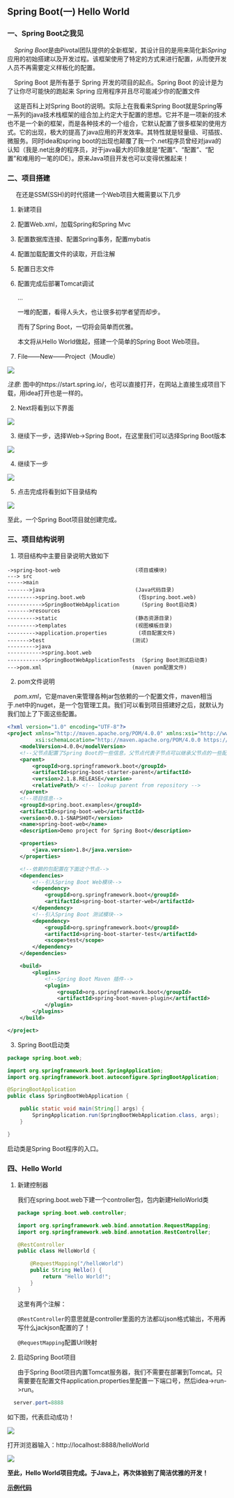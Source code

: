 ## Spring Boot(一) Hello World

### 一、Spring Boot之我见

&nbsp;&nbsp;&nbsp;&nbsp;*Spring Boot*是由Pivotal团队提供的全新框架，其设计目的是用来简化新*Spring*应用的初始搭建以及开发过程。该框架使用了特定的方式来进行配置，从而使开发人员不再需要定义样板化的配置。

&nbsp;&nbsp;&nbsp;&nbsp;Spring Boot 是所有基于 Spring 开发的项目的起点。Spring Boot 的设计是为了让你尽可能快的跑起来 Spring 应用程序并且尽可能减少你的配置文件

&nbsp;&nbsp;&nbsp;&nbsp;这是百科上对Spring Boot的说明。实际上在我看来Spring Boot就是Spring等一系列的java技术栈框架的组合加上约定大于配置的思想。它并不是一项新的技术也不是一个新的框架，而是各种技术的一个组合，它默认配置了很多框架的使用方式。它的出现，极大的提高了java应用的开发效率。其特性就是轻量级、可插拔、微服务。同时idea和spring boot的出现也颠覆了我一个.net程序员曾经对java的认知（我是.net出身的程序员，对于java最大的印象就是“配置”、“配置”、“配置”和难用的一笔的IDE）。原来Java项目开发也可以变得优雅起来！

### 二、项目搭建

&nbsp;&nbsp;&nbsp;&nbsp;&nbsp;在还是SSM(SSH)的时代搭建一个Web项目大概需要以下几步

 1. 新建项目

 2. 配置Web.xml，加载Spring和Spring Mvc

 3. 配置数据库连接、配置Spring事务，配置mybatis

 4. 配置加载配置文件的读取，开启注解

 5. 配置日志文件

 6. 配置完成后部署Tomcat调试

    ...

    一堆的配置，看得人头大，也让很多初学者望而却步。

    而有了Spring Boot，一切将会简单而优雅。

    本文将从Hello World做起，搭建一个简单的Spring Boot Web项目。

1. File——New——Project（Moudle）

![](https://hunter-image.oss-cn-beijing.aliyuncs.com/spring-boot/HelloWorld/1.png)

*注意*: 图中的https://start.spring.io/，也可以直接打开，在网站上直接生成项目下载，用idea打开也是一样的。

2. Next将看到以下界面

![](https://hunter-image.oss-cn-beijing.aliyuncs.com/spring-boot/HelloWorld/2.png)

3. 继续下一步，选择Web->Spring Boot，在这里我们可以选择Spring Boot版本

![](https://hunter-image.oss-cn-beijing.aliyuncs.com/spring-boot/HelloWorld/3.png)

4. 继续下一步

![](https://hunter-image.oss-cn-beijing.aliyuncs.com/spring-boot/HelloWorld/4.png)

5. 点击完成将看到如下目录结构

![](https://hunter-image.oss-cn-beijing.aliyuncs.com/spring-boot/HelloWorld/5.png)

至此，一个Spring Boot项目就创建完成。

### 三、项目结构说明

1. 项目结构中主要目录说明大致如下

```
->spring-boot-web						 (项目或模块)
---> src
----->main
------->java							 (Java代码目录)
--------->spring.boot.web				  (包spring.boot.web)
----------->SpringBootWebApplication	   (Spring Boot启动类)
------->resources
--------->static						 (静态资源目录)
--------->templates						 (视图模板目录)
--------->application.properties		  (项目配置文件)
------->test							(测试)
--------->java						
----------->spring.boot.web
----------->SpringBootWebApplicationTests  (Spring Boot测试启动类)
--->pom.xml								(maven pom配置文件)
```

2. pom文件说明

*&nbsp;&nbsp;&nbsp;&nbsp;pom.xml*，它是maven来管理各种jar包依赖的一个配置文件，maven相当于.net中的nuget，是一个包管理工具。我们可以看到项目搭建好之后，就默认为我们加上了下面这些配置。

```xml
<?xml version="1.0" encoding="UTF-8"?>
<project xmlns="http://maven.apache.org/POM/4.0.0" xmlns:xsi="http://www.w3.org/2001/XMLSchema-instance"
         xsi:schemaLocation="http://maven.apache.org/POM/4.0.0 https://maven.apache.org/xsd/maven-4.0.0.xsd">
    <modelVersion>4.0.0</modelVersion>
    <!--父节点配置了Spring Boot的一些信息，父节点代表子节点可以继承父节点的一些配置，如版本号，在这里配置了就不用在子节点配置了-->
    <parent>
        <groupId>org.springframework.boot</groupId>
        <artifactId>spring-boot-starter-parent</artifactId>
        <version>2.1.8.RELEASE</version>
        <relativePath/> <!-- lookup parent from repository -->
    </parent>
    <!--项目信息-->
    <groupId>spring.boot.examples</groupId>
    <artifactId>spring-boot-web</artifactId>
    <version>0.0.1-SNAPSHOT</version>
    <name>spring-boot-web</name>
    <description>Demo project for Spring Boot</description>

    <properties>
        <java.version>1.8</java.version>
    </properties>

    <!--依赖的包配置在下面这个节点-->
    <dependencies>
        <!--引入Spring Boot Web模块-->
        <dependency>
            <groupId>org.springframework.boot</groupId>
            <artifactId>spring-boot-starter-web</artifactId>
        </dependency>
		<!--引入Spring Boot 测试模块-->
        <dependency>
            <groupId>org.springframework.boot</groupId>
            <artifactId>spring-boot-starter-test</artifactId>
            <scope>test</scope>
        </dependency>
    </dependencies>

    <build>
        <plugins>
            <!--Spring Boot Maven 插件-->
            <plugin>
                <groupId>org.springframework.boot</groupId>
                <artifactId>spring-boot-maven-plugin</artifactId>
            </plugin>
        </plugins>
    </build>

</project>

```

3. Spring Boot启动类

```java
package spring.boot.web;

import org.springframework.boot.SpringApplication;
import org.springframework.boot.autoconfigure.SpringBootApplication;

@SpringBootApplication
public class SpringBootWebApplication {

    public static void main(String[] args) {
        SpringApplication.run(SpringBootWebApplication.class, args);
    }

}

```

启动类是Spring Boot程序的入口。

### 四、Hello World

1. 新建控制器

   我们在spring.boot.web下建一个controller包，包内新建HelloWorld类

   ```java
   package spring.boot.web.controller;
   
   import org.springframework.web.bind.annotation.RequestMapping;
   import org.springframework.web.bind.annotation.RestController;
   
   @RestController
   public class HelloWorld {
   
       @RequestMapping("/helloWorld")
       public String Hello() {
           return "Hello World!";
       }
   }
   
   ```

   这里有两个注解：

   `@RestController`的意思就是controller里面的方法都以json格式输出，不用再写什么jackjson配置的了！

   `@RequestMapping`配置Url映射

2. 启动Spring Boot项目

   由于Spring Boot项目内置Tomcat服务器，我们不需要在部署到Tomcat。只需要要在配置文件application.properties里配置一下端口号，然后idea->run->run。

```java
  server.port=8888
```

如下图，代表启动成功！

![](https://hunter-image.oss-cn-beijing.aliyuncs.com/spring-boot/HelloWorld/6.png)

打开浏览器输入：http://localhost:8888/helloWorld

![](https://hunter-image.oss-cn-beijing.aliyuncs.com/spring-boot/HelloWorld/7.png)

**至此，Hello World项目完成。于Java上，再次体验到了简洁优雅的开发！**



**[示例代码](https://github.com/hunter-droid/spring-boot-examples)**

